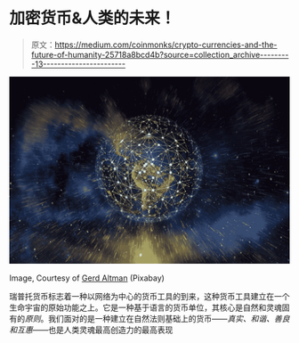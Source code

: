 # 加密货币&人类的未来！

> 原文：<https://medium.com/coinmonks/crypto-currencies-and-the-future-of-humanity-25718a8bcd4b?source=collection_archive---------13----------------------->

![](img/4d1a500d512352d1f15acac4d7c986a8.png)

Image, Courtesy of [Gerd Altman](https://pixabay.com/users/geralt-9301/?utm_source=link-attribution&utm_medium=referral&utm_campaign=image&utm_content=3537401) (Pixabay)

瑞普托货币标志着一种以网络为中心的货币工具的到来，这种货币工具建立在一个生命宇宙的原始功能之上。它是一种基于语言的货币单位，其核心是自然和灵魂固有的*原则*。我们面对的是一种建立在自然法则基础上的货币——*真实、和谐、善良和互惠*——也是人类灵魂最高创造力的最高表现
